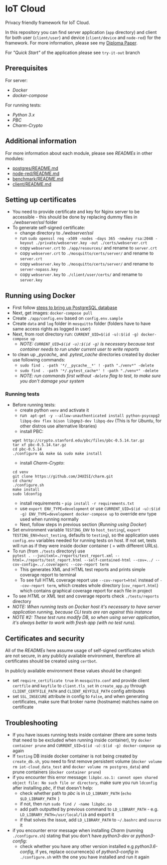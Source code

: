 IoT Cloud
========================

Privacy friendly framework for IoT Cloud.

In this repository you can find server application (`app` directory) and client for both user (`client/user`)
and device (`client/device` and `node-red`) for the framework. For more information, please see my [Diploma Paper](http://davinci.fmph.uniba.sk/~heinz4/diplomova_praca/diploma_heinz.pdf).

For _"Quick Start"_ of the application please see `try-it-out` branch

## Prerequisites
For server:
- _Docker_
- _docker-compose_

For running tests:
- _Python 3.x_
- _PBC_
- _Charm-Crypto_

## Additional information
For more information about each module, please see _READMEs_ in other modules:
* [postgres/README.md](postgres/README.md)
* [node-red/README.md](node-red/README.md)
* [benchmark/README.md](benchmark/README.md)
* [client/README.md](client/README.md)


## Setting up certificates
- You need to provide certificate and key for Nginx server to be accessible - this should be done by replacing dummy files in _./webserver/ssl_ folder 
- To generate self-signed certificate:
    - change directory to _./webserver/ssl_
    - run `sudo openssl req -x509 -nodes -days 365 -newkey rsa:2048 -keyout ./private/webserver.key -out ./certs/webserver.crt`
    - copy `webserver.crt` to `./app/resources/` and rename to `server.crt`
    - copy `webserver.crt` to `./mosquitto/certs/server/` and rename to `server.crt`
    - copy `webserver.key` to `./mosquitto/certs/server/` and rename to `server-nopass.key`
    - copy `webserver.key` to `./client/user/certs/` and rename to `server.key`

## Running using Docker
- First follow [steps to bring up PostgreSQL database](postgres/README.md)
- Next, get images: `docker-compose pull`
- Create `./app/config.env` based on `config.env.sample`
- Create `data` and `log` folder in `mosquitto` folder (folders have to have same access rights as logged in user)
- Next, from root directory run: `CURRENT_UID=$(id -u):$(id -g) docker-compose up`
    - _NOTE: `CURRENT_UID=$(id -u):$(id -g)` is necessary because test container needs to run under current user to write reports_ 
- to clean up _\__pycache_\__ and _.pytest\_cache_ directories created by docker use following commands:
    - `sudo find . -path '*/__pycache__*' ! -path "./venv*" -delete`
    - `sudo find . -path '*/.pytest_cache*' ! -path "./venv*" -delete`
    - _NOTE: run commands first without `-delete` flag to test, to make sure you don't damage your system_

### Running tests
- Before running tests:
    * create python `venv` and activate it
    * run ```
    apt-get -y --allow-unauthenticated install
    python-psycopg2
    libpq-dev
    flex
    bison
    libgmp3-dev
    libpq-dev``` (This is for _Ubuntu_, for other distros use alternative libraries)
    * install PBC:
    ```
    wget http://crypto.stanford.edu/pbc/files/pbc-0.5.14.tar.gz
    tar xf pbc-0.5.14.tar.gz
    cd pbc-0.5.14
    ./configure && make && sudo make install
    ```
    * install _Charm-Crypto_:
    ```
    cd venv
    git clone https://github.com/JHUISI/charm.git
    cd charm/
    ./configure.sh
    make install
    sudo ldconfig
    ```
    * install requirements - `pip install -r requirements.txt`
    * use `export ENV_TYPE=development` or use `CURRENT_UID=$(id -u):$(id -g) ENV_TYPE=development docker-compose up`
    to override env type used when running normally
    * Next, follow steps in previous section (_Running using Docker_)
- Set environment variable `TESTING_ENV` to `host_testing`(, `export TESTING_ENV=host_testing`, defaults to `testing`), so the application uses `config.env` variables needed for running tests on host. If not set, tests will run as if they were inside docker container ( = with different URLs).
- To run (from `./tests` directory) use <br> `pytest . --junitxml=./reports/test_report.xml --html=./reports/test_report.html --self-contained-html --cov=../ --cov-config=../.coveragerc --cov-report term`
    * This generates XML and HTML test reports and prints simple coverage report to terminal
    * To see full HTML coverage report use `--cov-report=html` instead of `--cov-report term`, which creates whole directory (`cov_report.html`) which contains
    graphical coverage report for each file in project
- To see _HTML_ or _XML_ test and coverage reports check `./tests/reports` directory
- _NOTE: When running tests on Docker host it's necessary to have server application running, because CLI tests are ran against this instance_
- _NOTE #2: These test runs modify DB, so when using server application, it's always better to work with fresh app (with no test runs)._

## Certificates and security
All of the _READMEs_ here assume usage of self-signed certificates which are not secure, in any publicly available environment,
therefore all certificates should be created using `certbot`. <br>

In publicly available environment these values should be changed:
- set `require_certificate true` in `mosquitto.conf` and provide client `certfile` and `keyfile` to `client.tls_set` in `create_app.py` through `CLIENT_CERTFILE_PATH` and `CLIENT_KEYFILE_PATH` config attributes
- set `SSL_INSECURE` attribute in config to `False`, and when generating certificates, make sure that broker name (hostname) matches name on certificate

## Troubleshooting
- If you have issues running tests inside container (there are some tests that need to be excluded when running inside container), try `docker container prune` and `CURRENT_UID=$(id -u):$(id -g) docker-compose up` again
- If `testing` DB inside docker container is not being created by `create_db.sh`, you need to first remove persistent volume (`docker volume rm iot-cloud_data_test` and `docker volume rm postgres_data`) and prune containers (`docker container prune`)
- if you encounter this error message: `libpbc.so.1: cannot open shared object file: No such file or directory`, make sure you run `ldconfig` after installing _pbc_, if that doesn't help:
    - check whether path to _pbc_ is in `LD_LIBRARY_PATH` (`echo $LD_LIBRARY_PATH `)
    - if not, then run `sudo find / -name libpbc.so`
    - add path outputted by previous command to `LD_LIBRARY_PATH` - e.g. `LD_LIBRARY_PATH=/usr/local/lib` and export it
    - if that solves the issue, add `LD_LIBRARY_PATH` to `~/.bashrc` and `source` it
- if you encounter error message when installing _Charm_ (running `./configure.sh`) stating that you don't have _python3-dev_ or _python3-config_:
    - check whether you have any other version installed e.g _python3.6-config_, if yes, replace occurrence(s) of _python3-config_ in `./configure.sh` with the one you have installed and run it again
